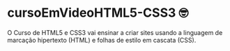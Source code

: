 # cursoEmVideoHTML5-CSS3 🤓
O Curso de HTML5 e CSS3 vai ensinar a criar sites usando a linguagem de marcação hipertexto (HTML) e folhas de estilo em cascata (CSS).
